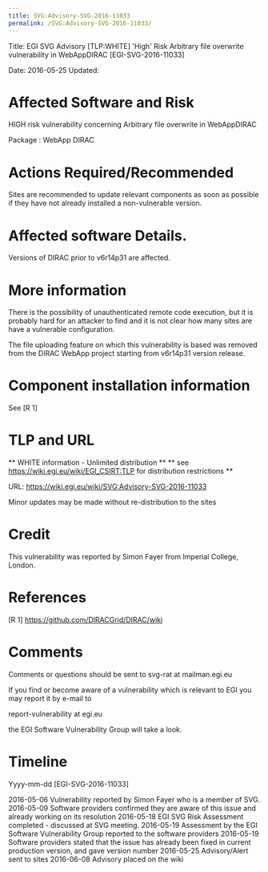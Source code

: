 ```yaml
---
title: SVG:Advisory-SVG-2016-11033
permalink: /SVG:Advisory-SVG-2016-11033/
---
```


Title: EGI SVG Advisory [TLP:WHITE] 'High' Risk Arbitrary file overwrite
vulnerability in WebAppDIRAC [EGI-SVG-2016-11033]

Date: 2016-05-25 Updated:

# Affected Software and Risk

HIGH risk vulnerability concerning Arbitrary file overwrite in WebAppDIRAC

Package : WebApp DIRAC

# Actions Required/Recommended

Sites are recommended to update relevant components as soon as possible if they
have not already installed a non-vulnerable version.

# Affected software Details.

Versions of DIRAC prior to v6r14p31 are affected.

# More information

There is the possibility of unauthenticated remote code execution, but it is
probably hard for an attacker to find and it is not clear how many sites are
have a vulnerable configuration.

The file uploading feature on which this vulnerability is based was removed from
the DIRAC WebApp project starting from v6r14p31 version release.

# Component installation information

See [R 1]

# TLP and URL

** WHITE information - Unlimited distribution ** ** see
https://wiki.egi.eu/wiki/EGI_CSIRT:TLP for distribution restrictions **

URL: https://wiki.egi.eu/wiki/SVG:Advisory-SVG-2016-11033

Minor updates may be made without re-distribution to the sites

# Credit

This vulnerability was reported by Simon Fayer from Imperial College, London.

# References

[R 1] https://github.com/DIRACGrid/DIRAC/wiki

# Comments

Comments or questions should be sent to svg-rat at mailman.egi.eu

If you find or become aware of a vulnerability which is relevant to EGI you may
report it by e-mail to

report-vulnerability at egi.eu

the EGI Software Vulnerability Group will take a look.

# Timeline

Yyyy-mm-dd [EGI-SVG-2016-11033]

2016-05-06 Vulnerability reported by Simon Fayer who is a member of SVG.
2016-05-09 Software providers confirmed they are aware of this issue and already
working on its resolution 2016-05-18 EGI SVG Risk Assessment completed -
discussed at SVG meeting. 2016-05-19 Assessment by the EGI Software
Vulnerability Group reported to the software providers 2016-05-19 Software
providers stated that the issue has already been fixed in current production
version, and gave version number 2016-05-25 Advisory/Alert sent to sites
2016-06-08 Advisory placed on the wiki

```

```
